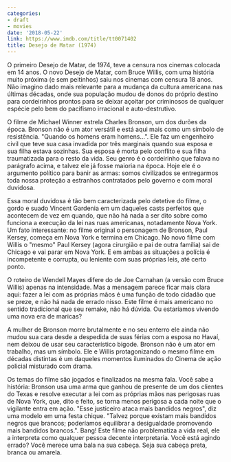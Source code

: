 ```yaml
---
categories:
- draft
- movies
date: '2018-05-22'
link: https://www.imdb.com/title/tt0071402
title: Desejo de Matar (1974)
---
```


O primeiro Desejo de Matar, de 1974, teve a censura nos cinemas colocada em 14 anos. O novo Desejo de Matar, com Bruce Willis, com uma história muito próxima (e sem peitinhos) saiu nos cinemas com censura 18 anos. Não imagino dado mais relevante para a mudança da cultura americana nas últimas décadas, onde sua população mudou de donos do próprio destino para cordeirinhos prontos para se deixar açoitar por criminosos de qualquer espécie pelo bem do pacifismo irracional e auto-destrutivo.

O filme de Michael Winner estrela Charles Bronson, um dos durões da época. Bronson não é um ator versátil e está aqui mais como um símbolo de resistência. "Quando os homens eram homens...". Ele faz um engenheiro civil que teve sua casa invadida por três marginais quando sua esposa e sua filha estava sozinhas. Sua esposa é morta pelo conflito e sua filha traumatizada para o resto da vida. Seu genro é o cordeirinho que falava no parágrafo acima, e talvez ele já fosse maioria na época. Hoje ele é o argumento político para banir as armas: somos civilizados se entregarmos toda nossa proteção a estranhos contratados pelo governo e com moral duvidosa.

Essa moral duvidosa é tão bem caracterizada pelo detetive do filme, o gordo e suado Vincent Gardenia em um daqueles casts perfeitos que acontecem de vez em quando, que não há nada a ser dito sobre como funciona a execução da lei nas ruas americanas, notadamente Nova York. Um fato interessante: no filme original o personagem de Bronson, Paul Kersey, começa em Nova York e termina em Chicago. No novo filme com Willis o "mesmo" Paul Kersey (agora cirurgião e pai de outra família) sai de Chicago e vai parar em Nova York. E em ambas as situações a polícia é incompetente e corrupta, ou leniente com suas próprias leis, até certo ponto.

O roteiro de Wendell Mayes difere do de Joe Carnahan (a versão com Bruce Willis) apenas na intensidade. Mas a mensagem parece ficar mais clara aqui: fazer a lei com as próprias mãos é uma função de todo cidadão que se preze, e não há nada de errado nisso. Este filme é mais americano no sentido tradicional que seu remake, não há dúvida. Ou estaríamos vivendo uma nova era de maricas?

A mulher de Bronson morre brutalmente e no seu enterro ele ainda não mudou sua cara desde a despedida de suas férias com a esposa no Havaí, nem deixou de usar seu característico bigode. Bronson não é um ator em trabalho, mas um símbolo. Ele e Willis protagonizando o mesmo filme em décadas distintas é um daqueles momentos iluminados do Cinema de ação policial misturado com drama.

Os temas do filme são jogados e finalizados na mesma fala. Você sabe a história: Bronson usa uma arma que ganhou de presente de um dos clientes do Texas e resolve executar a lei com as próprias mãos nas perigosas ruas de Nova York, que, dito e feito, se torna menos perigosa a cada noite que o vigilante entra em ação. "Esse justiceiro ataca mais bandidos negros", diz uma modelo em uma festa chique. "Talvez porque existam mais bandidos negros que brancos; poderíamos equilibrar a desigualdade promovendo mais bandidos brancos.". Bang! Este filme não problematiza a vida real, ele a interpreta como qualquer pessoa decente interpretaria. Você está agindo errado? Você merece uma bala na sua cabeça. Seja sua cabeça preta, branca ou amarela.
